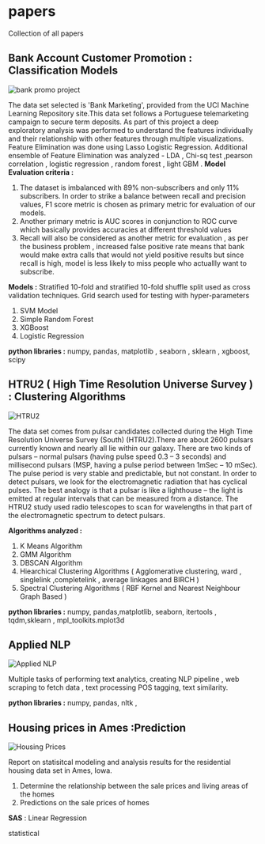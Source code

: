 # papers
Collection of all papers

## Bank Account Customer Promotion : Classification Models 
![bank promo project](https://github.com/tanvi-arora/projects/tree/master/BankAcct_CustomerPromotion)

The data set selected is 'Bank Marketing', provided from the UCI Machine Learning Repository site.This data set follows a Portuguese telemarketing campaign to secure term deposits. As part of this project a deep exploratory analysis was performed to understand the features individually and their relationship with other features through multiple visualizations.
Feature Elimination was done using Lasso Logistic Regression. 
Additional ensemble of Feature Elimination was analyzed - LDA , Chi-sq test ,pearson correlation , logistic regression , random forest  , light GBM . 
**Model Evaluation criteria :**
1. The dataset is imbalanced with 89% non-subscribers and only 11% subscribers. In order to strike a balance between recall and precision values, F1 score metric is chosen as primary metric for evaluation of our models. 
2. Another primary metric is AUC scores in conjunction to ROC curve which basically provides accuracies at different threshold values
3. Recall will also be considered as another metric for evaluation , as per the business problem , increased false positive rate means that bank would make extra calls that would not yield positive results but since recall is high, model is less likely to miss people who actuallly want to subscribe. 

**Models :**
Stratified 10-fold and stratified 10-fold shuffle split used as cross validation techniques.
Grid search used for testing with hyper-parameters
1. SVM Model
2. Simple Random Forest 
3. XGBoost
4. Logistic Regression

**python libraries :** numpy, pandas, matplotlib , seaborn , sklearn , xgboost, scipy 

## HTRU2 ( High Time Resolution Universe Survey ) : Clustering Algorithms
![HTRU2](https://github.com/tanvi-arora/projects/tree/master/HTRU2_clusteringAnalysis)

The data set comes from pulsar candidates collected during the High Time Resolution Universe Survey (South) (HTRU2).There are about 2600 pulsars currently known and nearly all lie within our galaxy. There are two kinds of pulsars – normal pulsars (having pulse speed 0.3 – 3 seconds) and millisecond pulsars (MSP, having a pulse period between 1mSec – 10 mSec). The pulse period is very stable and predictable, but not constant. In order to detect pulsars, we look for the electromagnetic radiation that has cyclical pulses. The best analogy is that a pulsar is like a lighthouse – the light is emitted at regular intervals that can be measured from a distance. The HTRU2 study used radio telescopes to scan for wavelengths in that part of the electromagnetic spectrum to detect pulsars.

**Algorithms analyzed :**
1. K Means Algorithm
2. GMM Algorithm 
3. DBSCAN Algorithm
4. Hiearchical Clustering Algorithms ( Agglomerative clustering, ward , singlelink ,completelink , average linkages and BIRCH )
5. Spectral Clustering Algorithms ( RBF Kernel and Nearest Neighbour Graph Based )

**python libraries :** numpy, pandas,matplotlib, seaborn, itertools , tqdm,sklearn , mpl_toolkits.mplot3d

## Applied NLP 
![Applied NLP](https://github.com/tanvi-arora/projects/tree/master/AppliedNLP)

Multiple tasks of performing text analytics, creating NLP pipeline , web scraping to fetch data , text processing POS tagging, text similarity.

**python libraries :** numpy, pandas, nltk , 

## Housing prices in Ames :Prediction
![Housing Prices](https://github.com/tanvi-arora/projects/tree/master/Housing%20prices%20in%20Ames%20-%20KaggleP)

Report on statisitcal modeling and analysis results for the residential housing data set in Ames, Iowa.
1. Determine the relationship between the sale prices and living areas of the homes
2. Predictions on the sale prices of homes

**SAS** : Linear Regression



statistical
